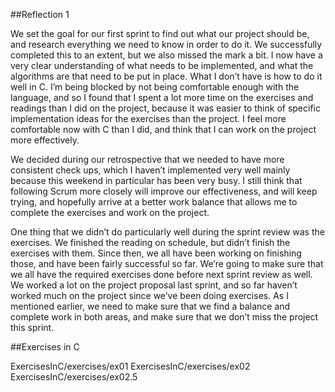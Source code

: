 ##Reflection 1

We set the goal for our first sprint to find out what our project should be, and research everything we need to know in order to do it. We successfully completed this to an extent, but we also missed the mark a bit. I now have a very clear understanding of what needs to be implemented, and what the algorithms are that need to be put in place. What I don’t have is how to do it well in C. I’m being blocked by not being comfortable enough with the language, and so I found that I spent a lot more time on the exercises and readings than I did on the project, because it was easier to think of specific implementation ideas for the exercises than the project. I feel more comfortable now with C than I did, and think that I can work on the project more effectively. 

We decided during our retrospective that we needed to have more consistent check ups, which I haven’t implemented very well mainly because this weekend in particular has been very busy. I still think that following Scrum more closely will improve our effectiveness, and will keep trying, and hopefully arrive at a better work balance that allows me to complete the exercises and work on the project.

One thing that we didn’t do particularly well during the sprint review was the exercises. We finished the reading on schedule, but didn’t finish the exercises with them. Since then, we all have been working on finishing those, and have been fairly successful so far. We’re going to make sure that we all have the required exercises done before next sprint review as well. We worked a lot on the project proposal last sprint, and so far haven’t worked much on the project since we’ve been doing exercises. As I mentioned earlier, we need to make sure that we find a balance and complete work in both areas, and make sure that we don’t miss the project this sprint.

##Exercises in C

ExercisesInC/exercises/ex01
ExercisesInC/exercises/ex02
ExercisesInC/exercises/ex02.5

